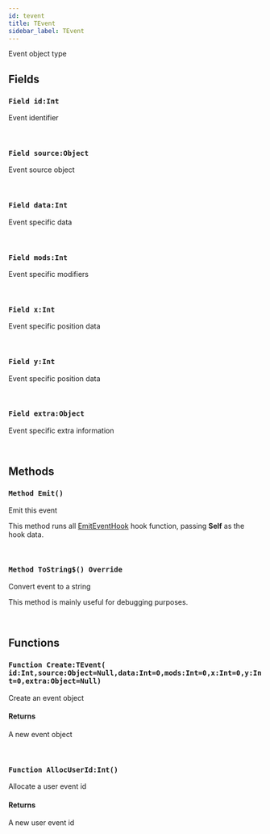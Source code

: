 ```yaml
---
id: tevent
title: TEvent
sidebar_label: TEvent
---
```


Event object type


## Fields

### `Field id:Int`

Event identifier

<br/>

### `Field source:Object`

Event source object

<br/>

### `Field data:Int`

Event specific data

<br/>

### `Field mods:Int`

Event specific modifiers

<br/>

### `Field x:Int`

Event specific position data

<br/>

### `Field y:Int`

Event specific position data

<br/>

### `Field extra:Object`

Event specific extra information

<br/>

## Methods

### `Method Emit()`

Emit this event


This method runs all [EmitEventHook](../../../brl/brl.event/#global-emiteventhookintallochookid) hook function, passing <b>Self</b> as
the hook data.


<br/>

### `Method ToString$() Override`

Convert event to a string


This method is mainly useful for debugging purposes.


<br/>

## Functions

### `Function Create:TEvent( id:Int,source:Object=Null,data:Int=0,mods:Int=0,x:Int=0,y:Int=0,extra:Object=Null)`

Create an event object

#### Returns
A new event object


<br/>

### `Function AllocUserId:Int()`

Allocate a user event id

#### Returns
A new user event id


<br/>

